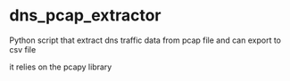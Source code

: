 # dns_pcap_extractor
Python script that extract dns traffic data from pcap file and can export to csv file

it relies on the pcapy library

